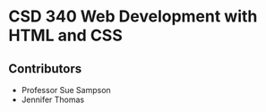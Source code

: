 # CSD 340 Web Development with HTML and CSS
## Contributors

* Professor Sue Sampson
* Jennifer Thomas